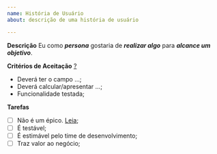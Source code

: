 ```yaml
---
name: História de Usuário
about: descrição de uma história de usuário

---
```


**Descrição**
Eu como ***persona*** gostaria de ***realizar algo*** para ***alcance um objetivo***.

**Critérios de Aceitação** [?](http://www.metodoagil.com/historias-de-usuario/)
- Deverá ter o campo ...;
- Deverá calcular/apresentar ...;
- Funcionalidade testada;


**Tarefas**
- [ ] Não é um épico. [Leia](https://sitecampus.com.br/user-story-epico-e-tema-qual-diferenca/);
- [ ] É testável;
- [ ] É estimável pelo time de desenvolvimento;
- [ ] Traz valor ao negócio;
